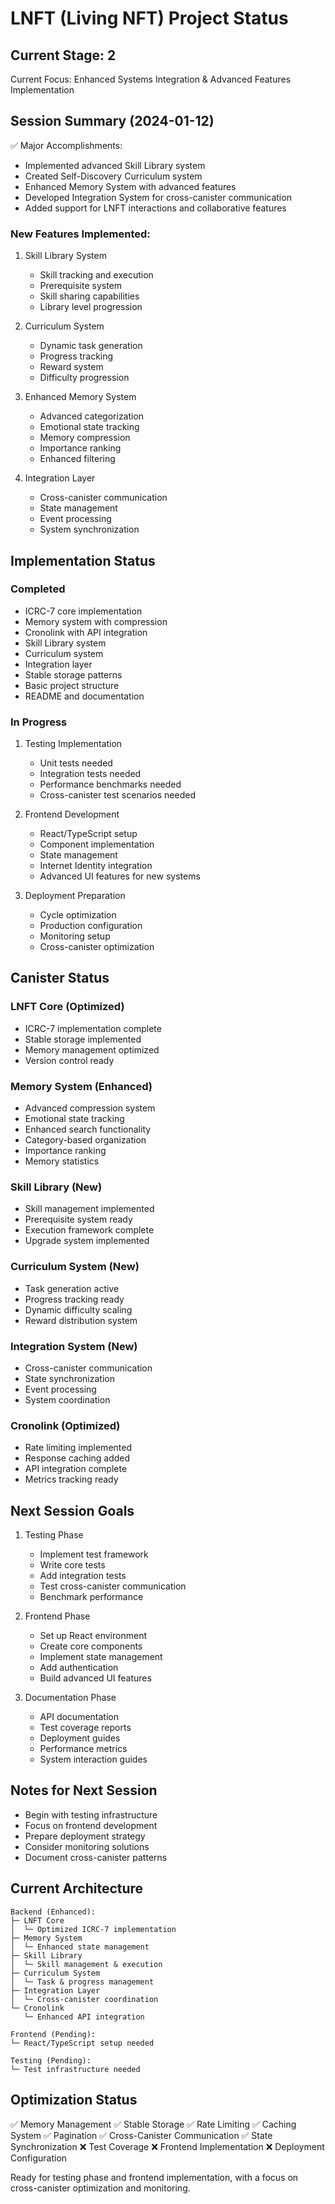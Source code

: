 # LNFT (Living NFT) Project Status

## Current Stage: 2
Current Focus: Enhanced Systems Integration & Advanced Features Implementation

## Session Summary (2024-01-12)
✅ Major Accomplishments:
- Implemented advanced Skill Library system
- Created Self-Discovery Curriculum system
- Enhanced Memory System with advanced features
- Developed Integration System for cross-canister communication
- Added support for LNFT interactions and collaborative features

### New Features Implemented:
1. Skill Library System
   - Skill tracking and execution
   - Prerequisite system
   - Skill sharing capabilities
   - Library level progression

2. Curriculum System
   - Dynamic task generation
   - Progress tracking
   - Reward system
   - Difficulty progression

3. Enhanced Memory System
   - Advanced categorization
   - Emotional state tracking
   - Memory compression
   - Importance ranking
   - Enhanced filtering

4. Integration Layer
   - Cross-canister communication
   - State management
   - Event processing
   - System synchronization

## Implementation Status

### Completed
- ICRC-7 core implementation
- Memory system with compression
- Cronolink with API integration
- Skill Library system
- Curriculum system
- Integration layer
- Stable storage patterns
- Basic project structure
- README and documentation

### In Progress
1. Testing Implementation
   - Unit tests needed
   - Integration tests needed
   - Performance benchmarks needed
   - Cross-canister test scenarios needed

2. Frontend Development
   - React/TypeScript setup
   - Component implementation
   - State management
   - Internet Identity integration
   - Advanced UI features for new systems

3. Deployment Preparation
   - Cycle optimization
   - Production configuration
   - Monitoring setup
   - Cross-canister optimization

## Canister Status

### LNFT Core (Optimized)
- ICRC-7 implementation complete
- Stable storage implemented
- Memory management optimized
- Version control ready

### Memory System (Enhanced)
- Advanced compression system
- Emotional state tracking
- Enhanced search functionality
- Category-based organization
- Importance ranking
- Memory statistics

### Skill Library (New)
- Skill management implemented
- Prerequisite system ready
- Execution framework complete
- Upgrade system implemented

### Curriculum System (New)
- Task generation active
- Progress tracking ready
- Dynamic difficulty scaling
- Reward distribution system

### Integration System (New)
- Cross-canister communication
- State synchronization
- Event processing
- System coordination

### Cronolink (Optimized)
- Rate limiting implemented
- Response caching added
- API integration complete
- Metrics tracking ready

## Next Session Goals
1. Testing Phase
   - Implement test framework
   - Write core tests
   - Add integration tests
   - Test cross-canister communication
   - Benchmark performance

2. Frontend Phase
   - Set up React environment
   - Create core components
   - Implement state management
   - Add authentication
   - Build advanced UI features

3. Documentation Phase
   - API documentation
   - Test coverage reports
   - Deployment guides
   - Performance metrics
   - System interaction guides

## Notes for Next Session
- Begin with testing infrastructure
- Focus on frontend development
- Prepare deployment strategy
- Consider monitoring solutions
- Document cross-canister patterns

## Current Architecture
```
Backend (Enhanced):
├─ LNFT Core
│  └─ Optimized ICRC-7 implementation
├─ Memory System
│  └─ Enhanced state management
├─ Skill Library
│  └─ Skill management & execution
├─ Curriculum System
│  └─ Task & progress management
├─ Integration Layer
│  └─ Cross-canister coordination
└─ Cronolink
   └─ Enhanced API integration

Frontend (Pending):
└─ React/TypeScript setup needed

Testing (Pending):
└─ Test infrastructure needed
```

## Optimization Status
✅ Memory Management
✅ Stable Storage
✅ Rate Limiting
✅ Caching System
✅ Pagination
✅ Cross-Canister Communication
✅ State Synchronization
❌ Test Coverage
❌ Frontend Implementation
❌ Deployment Configuration

Ready for testing phase and frontend implementation, with a focus on cross-canister optimization and monitoring.